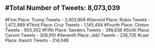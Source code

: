 #Total Number of Tweets: 8,073,039 
---
#First Place: Trump Tweets - 3,403,906
#Second Place: Rubio Tweets - 1,472,989
#Third Place: Cruz Tweets - 1,145,494
#Fourth Place: Clinton Tweets - 903,302
#Fifth Place: Sanders Tweets - 398,636
#Sixth Place: Carson Tweets - 308,910
#Seventh Place: Jeb! Tweets - 226,735
#Last Place: Kasich Tweets - 214,048
